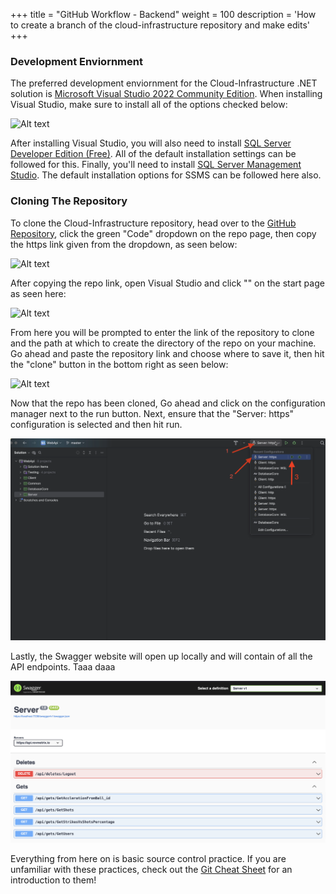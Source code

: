 +++
title = "GitHub Workflow - Backend"
weight = 100
description = 'How to create a branch of the cloud-infrastructure repository and make edits'
+++

### Development Enviornment
The preferred development enviornment for the Cloud-Infrastructure .NET solution is [Microsoft Visual Studio 2022 Community Edition](https://visualstudio.microsoft.com/vs/).  When installing Visual Studio, make sure to install all of the options checked below:

![Alt text](image.png)

After installing Visual Studio, you will also need to install [SQL Server Developer Edition (Free)](https://go.microsoft.com/fwlink/p/?linkid=2215158&clcid=0x409&culture=en-us&country=us).  All of the default installation settings can be followed for this.  Finally, you'll need to install [SQL Server Management Studio](https://aka.ms/ssmsfullsetup).  The default installation options for SSMS can be followed here also.

### Cloning The Repository
To clone the Cloud-Infrastructure repository, head over to the [GitHub Repository](https://github.com/YCP-Rev-Metrix/Cloud-Infrastructure), click the green "Code" dropdown on the repo page, then copy the https link given from the dropdown, as seen below:

![Alt text](image-2.png)

After copying the repo link, open Visual Studio and click "" on the start page as seen here:

![Alt text](image-1.png)

From here you will be prompted to enter the link of the repository to clone and the path at which to create the directory of the repo on your machine.  Go ahead and paste the repository link and choose where to save it, then hit the "clone" button in the bottom right as seen below:

![Alt text](image-3.png)

Now that the repo has been cloned, Go ahead and click on the configuration manager next to the run button. Next, ensure that the "Server: https" configuration is selected and then hit run.

![Alt text](image-4.png)

Lastly, the Swagger website will open up locally and will contain of all the API endpoints. Taaa daaa

![Alt text](image-5.png)

Everything from here on is basic source control practice.  If you are unfamiliar with these practices, check out the [Git Cheat Sheet](https://education.github.com/git-cheat-sheet-education.pdf) for an introduction to them!